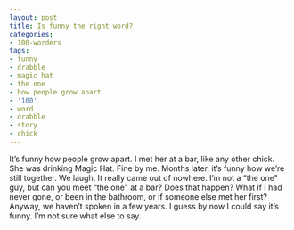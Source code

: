 ```yaml
---
layout: post
title: Is funny the right word?
categories:
- 100-worders
tags:
- funny
- drabble
- magic hat
- the one
- how people grow apart
- '100'
- word
- drabble
- story
- chick
---
```

It’s funny how people grow apart.
I met her at a bar, like any other chick. She was drinking Magic Hat. Fine by me.
Months later, it’s funny how we’re still together. We laugh. It really came out of nowhere.
I’m not a “the one" guy, but can you meet “the one" at a bar? Does that happen?
What if I had never gone, or been in the bathroom, or if someone else met her first?
Anyway, we haven’t spoken in a few years. I guess by now I could say it’s funny. I’m not sure what else to say.
